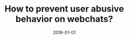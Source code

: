 ---
# Documentation: https://wowchemy.com/docs/managing-content/

title: How to prevent user abusive behavior on webchats?
subtitle: ''
summary: ''
authors:
- Włodzimierz J. Tuligłowicz
- Radosław W. Michalski
- Jarosław A. Jankowski
- kajdanowicz
- kazienko
tags: []
categories: []
date: '2016-01-01'
lastmod: 2022-10-07T05:02:30Z
featured: false
draft: false

# Featured image
# To use, add an image named `featured.jpg/png` to your page's folder.
# Focal points: Smart, Center, TopLeft, Top, TopRight, Left, Right, BottomLeft, Bottom, BottomRight.
image:
  caption: ''
  focal_point: ''
  preview_only: false

# Projects (optional).
#   Associate this post with one or more of your projects.
#   Simply enter your project's folder or file name without extension.
#   E.g. `projects = ["internal-project"]` references `content/project/deep-learning/index.md`.
#   Otherwise, set `projects = []`.
projects: []
publishDate: '2022-10-07T05:02:29.201985Z'
publication_types:
- '1'
abstract: ''
publication: "*14th Students' Science Conference : management and algorithms, 22-25\
  \ September, 2016.*"
url_pdf: http://ssc.pwr.edu.pl/wp/wp-content/uploads/2016/09/MANAGEMENT-AND-ALGORITHMS.pdf
---